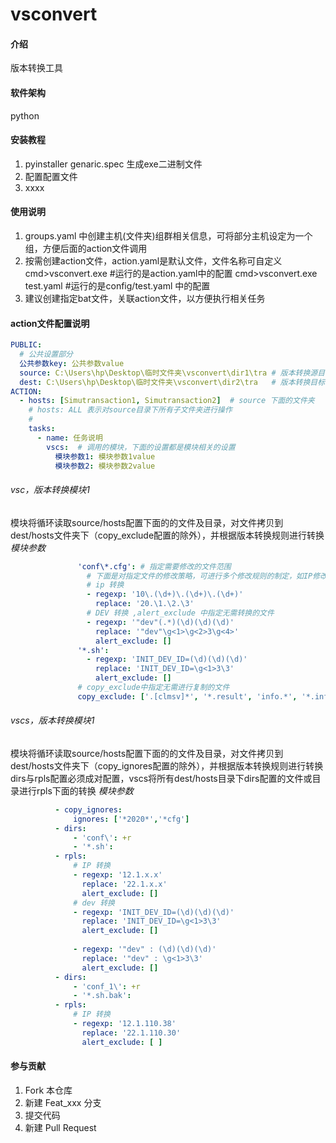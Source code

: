 # vsconvert

#### 介绍
版本转换工具

#### 软件架构
python


#### 安装教程

1.  pyinstaller genaric.spec 生成exe二进制文件
2.  配置配置文件
3.  xxxx

#### 使用说明

1. groups.yaml 中创建主机(文件夹)组群相关信息，可将部分主机设定为一个组，方便后面的action文件调用
2. 按需创建action文件，action.yaml是默认文件，文件名称可自定义 cmd>vsconvert.exe #运行的是action.yaml中的配置 cmd>vsconvert.exe test.yaml #运行的是config/test.yaml 中的配置
3. 建议创建指定bat文件，关联action文件，以方便执行相关任务

#### action文件配置说明
```yaml
PUBLIC:
  # 公共设置部分
  公共参数key: 公共参数value
  source: C:\Users\hp\Desktop\临时文件夹\vsconvert\dir1\tra # 版本转换源目录
  dest: C:\Users\hp\Desktop\临时文件夹\vsconvert\dir2\tra   # 版本转换目标目录
ACTION:
  - hosts: [Simutransaction1, Simutransaction2]  # source 下面的文件夹
    # hosts: ALL 表示对source目录下所有子文件夹进行操作
    # 
    tasks:
      - name: 任务说明
        vscs:  # 调用的模块，下面的设置都是模块相关的设置       
          模块参数1: 模块参数1value
          模块参数2: 模块参数2value
```

###### vsc，版本转换模块1
模块将循环读取source/hosts配置下面的的文件及目录，对文件拷贝到dest/hosts文件夹下（copy_exclude配置的除外），并根据版本转换规则进行转换
*模块参数*

```yaml
               'conf\*.cfg': # 指定需要修改的文件范围
                 # 下面是对指定文件的修改策略，可进行多个修改规则的制定，如IP修改，dev修改等等
                 # ip 转换
                 - regexp: '10\.(\d+)\.(\d+)\.(\d+)'
                   replace: '20.\1.\2.\3'
                 # DEV 转换 ,alert_exclude 中指定无需转换的文件
                 - regexp: '"dev"(.*)(\d)(\d)(\d)'
                   replace: '"dev"\g<1>\g<2>3\g<4>'
                   alert_exclude: []
               '*.sh':
                 - regexp: 'INIT_DEV_ID=(\d)(\d)(\d)'
                   replace: 'INIT_DEV_ID=\g<1>3\3'
                   alert_exclude: []
               # copy_exclude中指定无需进行复制的文件
               copy_exclude: ['.[clmsv]*', '*.result', 'info.*', '*.info','oradiag*','sunyardlog']
```


###### vscs，版本转换模块1
模块将循环读取source/hosts配置下面的的文件及目录，对文件拷贝到dest/hosts文件夹下（copy_ignores配置的除外），并根据版本转换规则进行转换
dirs与rpls配置必须成对配置，vscs将所有dest/hosts目录下dirs配置的文件或目录进行rpls下面的转换
*模块参数*
```yaml
          - copy_ignores:
              ignores: ['*2020*','*cfg']
          - dirs:
              - 'conf\': +r
              - '*.sh':
          - rpls:
              # IP 转换
              - regexp: '12.1.x.x'
                replace: '22.1.x.x'
                alert_exclude: []
              # dev 转换
              - regexp: 'INIT_DEV_ID=(\d)(\d)(\d)'
                replace: 'INIT_DEV_ID=\g<1>3\3'
                alert_exclude: []
              
              - regexp: '"dev" : (\d)(\d)(\d)'
                replace: '"dev" : \g<1>3\3'
                alert_exclude: []
          - dirs:
              - 'conf_1\': +r
              - '*.sh.bak':
          - rpls:
              # IP 转换
              - regexp: '12.1.110.38'
                replace: '22.1.110.30'
                alert_exclude: [ ]
```
#### 参与贡献

1.  Fork 本仓库
2.  新建 Feat_xxx 分支
3.  提交代码
4.  新建 Pull Request



